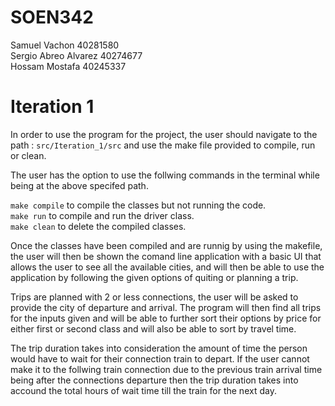 # SOEN342

Samuel Vachon 40281580  
Sergio Abreo Alvarez 40274677  
Hossam Mostafa 40245337  

# Iteration 1
In order to use the program for the project, the user should navigate to the path : `src/Iteration_1/src` and use the make file provided to compile, run or clean.  
  
  The user has the option to use the follwing commands in the terminal while being at the above specifed path.

  `make compile` to compile the classes but not running the code.  
  `make run` to compile and run the driver class.  
  `make clean` to delete the compiled classes.  

Once the classes have been compiled and are runnig by using the makefile, the user will then be shown the comand line application with a basic UI that allows the user to see all the available cities, and will then be able to use the application by following the given options of quiting or planning a trip.  

Trips are planned with 2 or less connections, the user will be asked to provide the city of departure and arrival. The program will then find all trips for the inputs given and will be able to further sort their options by price for either first or second class and will also be able to sort by travel time.   

The trip duration takes into consideration the amount of time the person would have to wait for their connection train to depart. If the user cannot make it to the follwing train connection due to the previous train arrival time being after the connections departure then the trip duration takes into accound the total hours of wait time till the train for the next day.